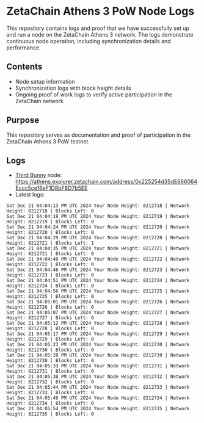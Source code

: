 # ZetaChain Athens 3 PoW Node Logs
This repository contains logs and proof that we have successfully set up and run a node on the ZetaChain Athens 3 network. The logs demonstrate continuous node operation, including synchronization details and performance.

## Contents
- Node setup information
- Synchronization logs with block height details
- Ongoing proof of work logs to verify active participation in the ZetaChain network

## Purpose
This repository serves as documentation and proof of participation in the ZetaChain Athens 3 PoW testnet.

## Logs

- [Third Bunny](https://thirdbunny.xyz/) node: https://athens.explorer.zetachain.com/address/0x225254d35dE666064Eccc5ce16eF1D8bF8D7b5EE
- Latest logs:
```
Sat Dec 21 04:04:13 PM UTC 2024 Your Node Height: 8212718 | Network Height: 8212718 | Blocks Left: 0
Sat Dec 21 04:04:19 PM UTC 2024 Your Node Height: 8212719 | Network Height: 8212719 | Blocks Left: 0
Sat Dec 21 04:04:24 PM UTC 2024 Your Node Height: 8212720 | Network Height: 8212720 | Blocks Left: 0
Sat Dec 21 04:04:29 PM UTC 2024 Your Node Height: 8212720 | Network Height: 8212721 | Blocks Left: 1
Sat Dec 21 04:04:35 PM UTC 2024 Your Node Height: 8212721 | Network Height: 8212721 | Blocks Left: 0
Sat Dec 21 04:04:40 PM UTC 2024 Your Node Height: 8212722 | Network Height: 8212722 | Blocks Left: 0
Sat Dec 21 04:04:46 PM UTC 2024 Your Node Height: 8212723 | Network Height: 8212723 | Blocks Left: 0
Sat Dec 21 04:04:51 PM UTC 2024 Your Node Height: 8212724 | Network Height: 8212724 | Blocks Left: 0
Sat Dec 21 04:04:56 PM UTC 2024 Your Node Height: 8212725 | Network Height: 8212725 | Blocks Left: 0
Sat Dec 21 04:05:01 PM UTC 2024 Your Node Height: 8212726 | Network Height: 8212726 | Blocks Left: 0
Sat Dec 21 04:05:07 PM UTC 2024 Your Node Height: 8212727 | Network Height: 8212727 | Blocks Left: 0
Sat Dec 21 04:05:12 PM UTC 2024 Your Node Height: 8212728 | Network Height: 8212728 | Blocks Left: 0
Sat Dec 21 04:05:17 PM UTC 2024 Your Node Height: 8212729 | Network Height: 8212729 | Blocks Left: 0
Sat Dec 21 04:05:23 PM UTC 2024 Your Node Height: 8212730 | Network Height: 8212730 | Blocks Left: 0
Sat Dec 21 04:05:28 PM UTC 2024 Your Node Height: 8212730 | Network Height: 8212730 | Blocks Left: 0
Sat Dec 21 04:05:33 PM UTC 2024 Your Node Height: 8212731 | Network Height: 8212731 | Blocks Left: 0
Sat Dec 21 04:05:38 PM UTC 2024 Your Node Height: 8212732 | Network Height: 8212732 | Blocks Left: 0
Sat Dec 21 04:05:44 PM UTC 2024 Your Node Height: 8212733 | Network Height: 8212733 | Blocks Left: 0
Sat Dec 21 04:05:49 PM UTC 2024 Your Node Height: 8212734 | Network Height: 8212734 | Blocks Left: 0
Sat Dec 21 04:05:54 PM UTC 2024 Your Node Height: 8212735 | Network Height: 8212735 | Blocks Left: 0
```
